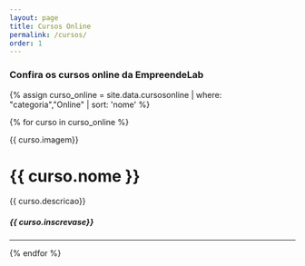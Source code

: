 ```yaml
---
layout: page
title: Cursos Online
permalink: /cursos/
order: 1
---
```

 <script async src="//pagead2.googlesyndication.com/pagead/js/adsbygoogle.js"></script>
<!-- codecamp -->
<ins class="adsbygoogle"
     style="display:block"
     data-ad-client="ca-pub-3011890130990408"
     data-ad-slot="9846490006"
     data-ad-format="auto"></ins>
<script>
(adsbygoogle = window.adsbygoogle || []).push({});
</script>

### Confira os cursos online da EmpreendeLab

{% assign curso_online = site.data.cursosonline  | where: "categoria","Online" | sort: 'nome'  %}

{% for curso in curso_online %}
<p>{{ curso.imagem}}</p>
<h1 class="post-title">{{ curso.nome }} </h1>

<p>{{ curso.descricao}}</p>

<h5>{{ curso.inscrevase}}</h5>

<hr>
 {% endfor %}